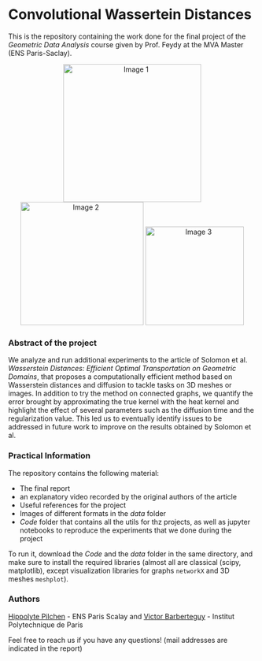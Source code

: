 # Convolutional Wassertein Distances

This is the repository containing the work done for the final project of the *Geometric Data Analysis* course given by Prof. Feydy at the MVA Master (ENS Paris-Saclay).

<p align="center">
  <img src="https://github.com/VictorBbt/Convolutional-Wassertein-Distances/blob/main/img/Graph_Inter.png" width="280" alt="Image 1">
  <img src="https://github.com/VictorBbt/Convolutional-Wassertein-Distances/blob/main/img/barycenter_images.png" width="250" alt="Image 2">
  <img src="https://github.com/VictorBbt/Convolutional-Wassertein-Distances/blob/main/img/diffuse3D.png" width="200" alt="Image 3">
</p>

### Abstract of the project 

We analyze and run additional experiments to the article of Solomon et al. *Wasserstein Distances: Efficient Optimal Transportation on Geometric Domains*, that proposes a computationally efficient method based on Wasserstein distances and diffusion to tackle tasks on 3D meshes or images. In addition to try the method on connected graphs, we quantify the error brought by approximating the true kernel with the heat kernel and highlight the effect of several parameters such as the diffusion time and the regularization value. This led us to eventually identify issues to be addressed in future work to improve on the results obtained by Solomon et al.

### Practical Information

The repository contains the following material:
- The final report
- an explanatory video recorded by the original authors of the article
- Useful references for the project
- Images of different formats in the *data* folder
- *Code* folder that contains all the utils for thz projects, as well as jupyter notebooks to reproduce the experiments that we done during the project

To run it, download the *Code* and the *data* folder in the same directory, and make sure to install the required libraries (almost all are classical (scipy, matplotlib), except visualization libraries for graphs `networkX` and 3D meshes `meshplot`).

### Authors

[Hippolyte Pilchen](https://github.com/HipPilchen) - ENS Paris Scalay and [Victor Barberteguy](https://github.com/VictorBbt) - Institut Polytechnique de Paris

Feel free to reach us if you have any questions! (mail addresses are indicated in the report)
